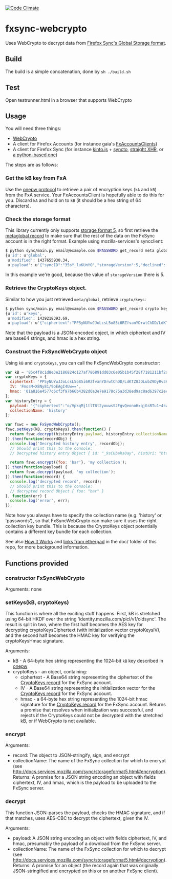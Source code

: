 [![Code Climate](https://codeclimate.com/github/michielbdejong/fxsync-webcrypto/badges/gpa.svg)](https://codeclimate.com/github/michielbdejong/fxsync-webcrypto)

# fxsync-webcrypto
Uses WebCrypto to decrypt data from [Firefox Sync's Global Storage format](http://docs.services.mozilla.com/sync/storageformat5.html).

## Build

The build is a simple concatenation, done by `sh ./build.sh`

## Test

Open testrunner.html in a browser that supports WebCrypto

## Usage
You will need three things:

* [WebCrypto](http://www.w3.org/TR/WebCryptoAPI/)
* A client for Firefox Accounts (for instance gaia's [FxAccountsClients](https://github.com/mozilla-b2g/gaia/blob/master/apps/system/js/fx_accounts_manager.js))
* A client for Firefox Sync (for instance [kinto.js]() + [syncto](), [straight XHR](http://mxr.mozilla.org/mozilla-central/source/services/sync/tests/unit/test_httpd_sync_server.js), or [a python-based one](https://github.com/mozilla-services/syncclient))

The steps are as follows:

### Get the kB key from FxA

Use the [onepw protocol](https://github.com/mozilla/fxa-auth-server/wiki/onepw-protocol) to retrieve a pair of encryption keys (`kA` and `kB`) from the FxA service. Your FxAccountsClient is hopefully able to do this for you. Discard `kA` and hold on to `kB` (it should be a hex string of 64 characters).

### Check the storage format

This library currently only supports [storage format 5](http://docs.services.mozilla.com/sync/storageformat5.html), so first retrieve the [metaglobal record](http://docs.services.mozilla.com/sync/storageformat5.html#metaglobal-record) to make sure that the rest of the data on the FxSync account is in the right format. Example using mozilla-services's syncclient:

```bash
$ python sync/main.py email@example.com $PASSWORD get_record meta global
{u'id': u'global',
 u'modified': 1437655930.34,
 u'payload': u'{"syncID":"35sY_luKUnYO","storageVersion":5,"declined":["prefs","bookmarks","addons"],"engines":{"clients":{"version":1,"syncID":"VWMk-0KZ8aKh"},"tabs":{"version":1,"syncID":"eGExUapwMq0O"},"forms":{"version":1,"syncID":"Tgd0wt_q7nQO"},"history":{"version":1,"syncID":"vAIUDLBox_g4"},"passwords":{"version":1,"syncID":"vNno7ecPn7P2"}}}'}
````

In this example we're good, because the value of `storageVersion` there is 5.

### Retrieve the CryptoKeys object.

Similar to how you just retrieved `meta/global`, retrieve `crypto/keys`:

```bash
$ python sync/main.py email@example.com $PASSWORD get_record crypto keys
{u'id': u'keys',
 u'modified': 1439218393.69,
 u'payload': u'{"ciphertext":"PP5yNUYwJJoLcsL5o85i6RZfvanYDrwtChDD/LdKTZ8JOLubZ9DyRv3HMetSkbhL3HLvVm/FJ1Z4F2Z6IKQCxAc5dNnLsBIUUxhOHLbT0x9/jfnqZ8fLtlbkogI3ZlNvbc8iUF1aX+boe0Pv43vM0VvzxrnJDYzZ2a6jm9nbzUn0ldV9sv6vuvGHE6dANnRkZ3wA/q0q8UvjdwpzXBixAw==","IV":"FmosM+XBNy81/9oEAgI4Uw==","hmac":"01a816e4577c6cf3f97b66b4382d0a3e7e9178c75a3d38ed9ac8ad6397c2ecce"}'}
````

Note that the payload is a JSON-encoded object, in which ciphertext and IV are base64 strings, and hmac is a hex string.

### Construct the FxSyncWebCrypto object

Using `kB` and `cryptoKeys`, you can call the FxSyncWebCrypto constructor:

````js
var kB = '85c4f8c1d8e3e2186824c127af786891dd03c6e05b1b45f28f7181211bf2affb';
var cryptoKeys = {
  ciphertext: 'PP5yNUYwJJoLcsL5o85i6RZfvanYDrwtChDD/LdKTZ8JOLubZ9DyRv3HMetSkbhL3HLvVm/FJ1Z4F2Z6IKQCxAc5dNnLsBIUUxhOHLbT0x9/jfnqZ8fLtlbkogI3ZlNvbc8iUF1aX+boe0Pv43vM0VvzxrnJDYzZ2a6jm9nbzUn0ldV9sv6vuvGHE6dANnRkZ3wA/q0q8UvjdwpzXBixAw==',
  IV: 'FmosM+XBNy81/9oEAgI4Uw==',
  hmac: '01a816e4577c6cf3f97b66b4382d0a3e7e9178c75a3d38ed9ac8ad6397c2ecce'
};
var historyEntry = {
  payload: '{"ciphertext":"o/VpkqMj1tlT8t2youwsS2FgvQeonoHxqjGsRTu1+4swfyBq/QsnKfgOOMmDIXZiPC3hOCNUlf/NtQiEe55hzJZEKLBshaLfXotai6KrprwrmykfiXnwn73n+nYNs8BXL5awDHoaJToyFgF4PYokl7mwN7YC2xFiPgwO7Z2u/8r5RfnPV9MoafqvlvUkW+Tqs+QHeHS/iuSA0P2h/j5ynt9v4xDWLVfEMce0KOKHQ5Qj7BmEPAieWP1trkkDmTdVi2euWrs+fuG4C6PgY4A2j2DbNLVIloqpDVkqM2fgh0YOM9L2NC/uiKEb1Ynr2Fos","IV":"kXL3hb11ltD+Jl0YFk+PlQ==","hmac":"cb727efe7a3f0307921cecbd1a97c03f06a4d75c42026089494d84fcf92dbff9"}',
  collectionName: 'history'
};

var fswc = new FxSyncWebCrypto();
fswc.setKeys(kB, cryptoKeys).then(function() {
  return fswc.decrypt(historyEntry.payload, historyEntry.collectionName);
}).then(function(recordObj) {
  console.log('Decrypted history entry', recordObj);
  // Should print this to the console:
  // Decrypted history entry Object { id: "_9sCUbahs0ay", histUri: "https://developer.mozilla.org/en-US…", title: "Object.prototype.__proto__ - JavaSc…", visits: Array[1] }

  return fswc.encrypt({foo: 'bar'}, 'my collection');
}).then(function(payload) {
  return fswc.decrypt(payload, 'my collection');
}).then(function(record) {
  console.log('decrypted record', record);
  // Should print this to the console:
  // decrypted record Object { foo: "bar" }
}, function(err) {
  console.log('error', err);
});
````

Note how you always have to specify the collection name (e.g. 'history' or 'passwords'), so that FxSyncWebCrypto can make sure it uses the right collection key bundle. This is because the CryptoKeys object potentially contains a different key bundle for each collection.

See also [How It Works](https://github.com/michielbdejong/fxsync-webcrypto/blob/master/doc/how-it-works.md) and [links from etherpad](https://github.com/michielbdejong/fxsync-webcrypto/blob/master/doc/links-from-etherpad.txt) in the doc/ folder of this repo, for more background information.

## Functions provided
### constructor FxSyncWebCrypto
Arguments: none

### setKeys(kB, cryptoKeys)
This function is where all the exciting stuff happens. First, kB is stretched using 64-bit HKDF over the string 'identity.mozilla.com/picl/v1/oldsync'. The result is split in two, where the first half becomes the AES key for decrypting cryptoKeysCiphertext (with initialization vector cryptoKeysIV), and the second half becomes the HMAC key for verifying the cryptoKeysHmac signature.

Arguments:
* kB - A 64-byte hex string representing the 1024-bit `kB` key described in [onepw](https://github.com/mozilla/fxa-auth-server/wiki/onepw-protocol)
* cryptoKeys - an object, containing:
  * ciphertext - A Base64 string representing the ciphertext of the [CryptoKeys record](http://docs.services.mozilla.com/sync/storageformat5.html#crypto-keys-record) for the FxSync account.
  * IV - A Base64 string representing the initialization vector for the [CryptoKeys record](http://docs.services.mozilla.com/sync/storageformat5.html#crypto-keys-record) for the FxSync account.
  * hmac - a 64-byte hex string representing the 1024-bit hmac signature for the [CryptoKeys record](http://docs.services.mozilla.com/sync/storageformat5.html#crypto-keys-record) for the FxSync account.
Returns a promise that resolves when initialization was successful, and rejects if the CryptoKeys could not be decrypted with the stretched kB, or if WebCrypto is not available.

### encrypt
Arguments:
* record: The object to JSON-stringify, sign, and encrypt
* collectionName: The name of the FxSync collection for which to encrypt (see http://docs.services.mozilla.com/sync/storageformat5.html#encryption).
Returns:
A promise for a JSON string encoding an object with fields ciphertext, IV, and hmac, which is the payload to be uploaded to the FxSync server.

### decrypt
This function JSON-parses the payload, checks the HMAC signature, and if that matches, uses AES-CBC to decrypt the ciphertext, given the IV.

Arguments:
* payload: A JSON string encoding an object with fields ciphertext, IV, and hmac, presumably the payload of a download from the FxSync server.
* collectionName: The name of the FxSync collection for which to decrypt (see http://docs.services.mozilla.com/sync/storageformat5.html#decryption).
Returns:
A promise for an object (the record again that was originally JSON-stringified and encrypted on this or on another FxSync client).
